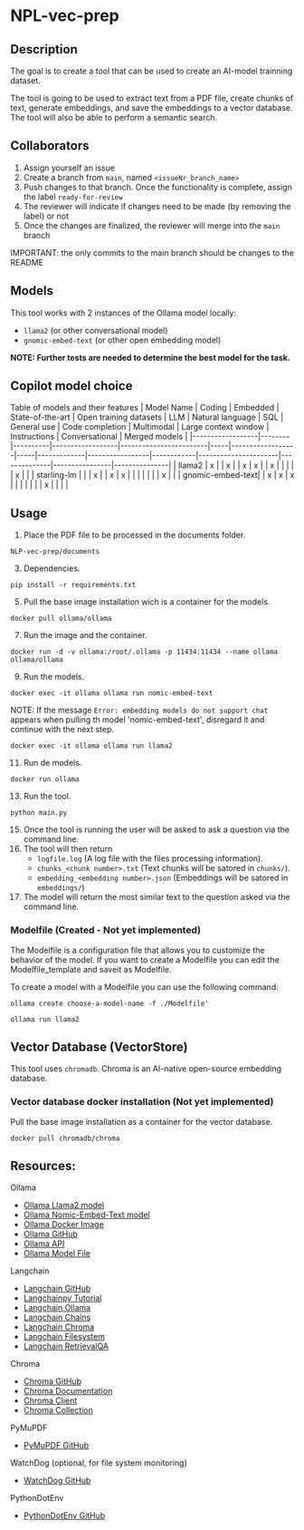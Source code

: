 # NPL-vec-prep

## Description
The goal is to create a tool that can be used to create an AI-model trainning dataset. 

The tool is going to be used to extract text from a PDF file, create chunks of text, generate embeddings, and save the embeddings to a vector database. The tool will also be able to perform a semantic search.

## Collaborators
1. Assign yourself an issue
2. Create a branch from `main`, named `<issueNr_branch_name>`
3. Push changes to that branch. Once the functionality is complete, assign the label `ready-for-review`
4. The reviewer will indicate if changes need to be made (by removing the label) or not
5. Once the changes are finalized, the reviewer will merge into the `main` branch

IMPORTANT: the only commits to the main branch should be changes to the README

## Models
This tool works with 2 instances of the Ollama model locally:

- `llama2` (or other conversational model)
- `gnomic-embed-text` (or other open embedding model)

**NOTE: Further tests are needed to determine the best model for the task.**

## Copilot model choice
Table of models and their features
| Model Name       | Coding | Embedded | State-of-the-art | Open training datasets | LLM | Natural language | SQL | General use | Code completion | Multimodal | Large context window | Instructions | Conversational | Merged models |
|------------------|--------|----------|------------------|------------------------|-----|------------------|-----|-------------|-----------------|------------|----------------------|--------------|----------------|---------------|
| llama2           | x      |          | x                |                        | x   | x                |     | x           |                 |            |                      |              | x              |               |
| starling-lm      |        |          | x                |                        | x   | x                |     |             |                 |            |                      |              | x              |               |
| gnomic-embed-text|        | x        | x                | x                      |     |                  |     |             |                 |            | x                    |              |                |               |

## Usage
1. Place the PDF file to be processed in the documents folder.
```
NLP-vec-prep/documents
```
3. Dependencies.
```
pip install -r requirements.txt
```
5. Pull the base image installation wich is a container for the models.
```
docker pull ollama/ollama
```
7. Run the image and the container.
```
docker run -d -v ollama:/root/.ollama -p 11434:11434 --name ollama ollama/ollama
```
9. Run the models.
```
docker exec -it ollama ollama run nomic-embed-text
```
NOTE: If the message `Error: embedding models do not support chat` appears when pulling th model 'nomic-embed-text', disregard it and continue with the next step.
```
docker exec -it ollama ollama run llama2
```
11. Run de models.
```
docker run ollama
```
13. Run the tool.
```
python main.py
```
15. Once the tool is running the user will be asked to ask a question via the command line.
16. The tool will then return
    - `logfile.log` (A log file with the files processing information).
    - `chunks_<chunk number>.txt` (Text chunks will be satored in `chunks/`).
    - `embedding_<embedding number>.json` (Embeddings will be satored in `embeddings/`)
17. The model will return the most similar text to the question asked via the command line.

### Modelfile (Created - Not yet implemented)
The Modelfile is a configuration file that allows you to customize the behavior of the model.
If you want to create a Modelfile you can edit the Modelfile_template and saveit as Modelfile.

To create a model with a Modelfile you can use the following command:
```
ollama create choose-a-model-name -f ./Modelfile'
```
```
ollama run llama2
```

## Vector Database (VectorStore)
 This tool uses `chromadb`.
 Chroma is an AI-native open-source embedding database.

### Vector database docker installation (Not yet implemented)
Pull the base image installation as a container for the vector database.
```
docker pull chromadb/chroma
```

## Resources:
Ollama
- [Ollama Llama2 model](https://ollama.com/library/llama2)
- [Ollama Nomic-Embed-Text model](https://ollama.com/library/nomic-embed-text)
- [Ollama Docker Image](https://ollama.com/blog/ollama-is-now-available-as-an-official-docker-image)
- [Ollama GitHub](https://github.com/ollama/ollama)
- [Ollama API](https://github.com/ollama/ollama/blob/main/docs/api.md)
- [Ollama Model File](https://github.com/ollama/ollama/blob/main/docs/modelfile.md)

Langchain
- [Langchain GitHub](https://github.com/langchain-ai/langchain)
- [Langchainpy Tutorial](https://github.com/ollama/ollama/blob/main/docs/tutorials/langchainpy.md)
- [Langchain Ollama](https://python.langchain.com/docs/integrations/llms/ollama)
- [Langchain Chains](https://python.langchain.com/docs/modules/chains)
- [Langchain Chroma](https://python.langchain.com/docs/integrations/vectorstores/chroma)
- [Langchain Filesystem](https://python.langchain.com/docs/integrations/tools/filesystem)
- [Langchain RetrievalQA](https://api.python.langchain.com/en/latest/chains/langchain.chains.retrieval_qa.base.RetrievalQA.html#langchain.chains.retrieval_qa.base.RetrievalQA)

Chroma
- [Chroma GitHub](https://github.com/chroma-core/chroma)
- [Chroma Documentation](https://docs.trychroma.com/)
- [Chroma Client](https://docs.trychroma.com/reference/Client)
- [Chroma Collection](https://docs.trychroma.com/reference/Collection)

PyMuPDF
- [PyMuPDF GitHub](https://github.com/pymupdf/PyMuPDF)

WatchDog (optional, for file system monitoring)
- [WatchDog GitHub](https://github.com/gorakhargosh/watchdog)

PythonDotEnv
- [PythonDotEnv GitHub](https://github.com/theskumar/python-dotenv)
